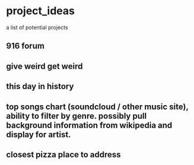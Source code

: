 # project_ideas
a list of potential projects
## 916 forum
## give weird get weird
## this day in history
## top songs chart (soundcloud / other music site), ability to filter by genre. possibly pull background information from wikipedia and display for artist. 
## closest pizza place to address
